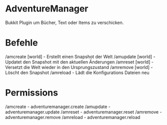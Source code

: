 AdventureManager
=======

Bukkit Plugin um Bücher, Text oder Items zu verschicken.

Befehle
=======

/amcreate [world] - Erstellt einen Snapshot der Welt
/amupdate [world] - Updatet den Snapshot mit den aktuellen Änderungen
/amreset [world] - Versetzt die Welt wieder in den Ursprungszustand
/amremove [world] - Löscht den Snapshot
/amreload - Lädt die Konfigurations Dateien neu

Permissions
=======

/amcreate - adventuremanager.create
/amupdate - adventuremanager.update
/amreset - adventuremanager.reset
/amremove - adventuremanager.remove
/amreload - adventuremanager.reload